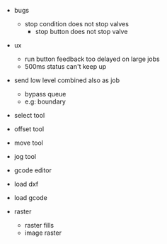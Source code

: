 

- bugs
  - stop condition does not stop valves
    - stop button does not stop valve

- ux
  - run button feedback too delayed on large jobs
  - 500ms status can't keep up


- send low level combined also as job
  - bypass queue
  - e.g: boundary

- select tool
- offset tool
- move tool
- jog tool

- gcode editor

- load dxf
- load gcode

- raster
  - raster fills
  - image raster
